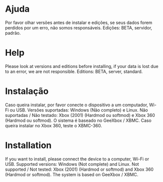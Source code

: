 # Ajuda
Por favor olhar versões antes de instalar e edições, se seus dados forem perdidos por um erro, não somos responsáveis.
Edições: BETA, servidor, padrão.
# Help
Please look at versions and editions before installing, if your data is lost due to an error, we are not responsible. Editions: BETA, server, standard.
# Instalação
Caso queira instalar, por favor conecte o dispositivo a um computador, Wi-Fi ou USB.
Versões suportadas: Windows (Não completo) e Linux.
Não suportadas / Não testado: Xbox (2001) (Hardmod ou softmod) e Xbox 360 (Hardmod ou softmod).
O sistema é baseado no GeeXbox / XBMC.
Caso queira instalar no Xbox 360, teste o XBMC-360.
# Installation 
If you want to install, please connect the device to a computer, Wi-Fi or USB. Supported versions: Windows (Not complete) and Linux. Not supported / Not tested: Xbox (2001) (Hardmod or softmod) and Xbox 360 (Hardmod or softmod). The system is based on GeeXbox / XBMC.
